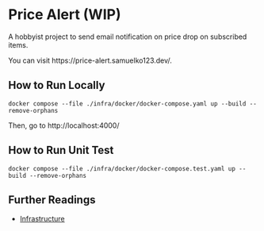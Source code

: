 <h1>Price Alert (WIP)</h1>

<p>A hobbyist project to send email notification on price drop on subscribed items. </p>
<p>You can visit https://price-alert.samuelko123.dev/.</p>

<h2>How to Run Locally</h2>

```
docker compose --file ./infra/docker/docker-compose.yaml up --build --remove-orphans
```

<p>Then, go to http://localhost:4000/</p>

<h2>How to Run Unit Test</h2>

```
docker compose --file ./infra/docker/docker-compose.test.yaml up --build --remove-orphans
```

<h2>Further Readings</h2>
<ul>
  <li>
    <a href="./infra/README.md">Infrastructure</a>
  </li>
<ul>
